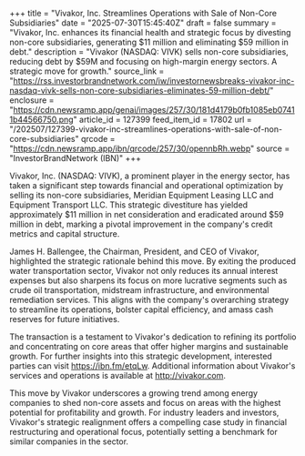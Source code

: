 +++
title = "Vivakor, Inc. Streamlines Operations with Sale of Non-Core Subsidiaries"
date = "2025-07-30T15:45:40Z"
draft = false
summary = "Vivakor, Inc. enhances its financial health and strategic focus by divesting non-core subsidiaries, generating $11 million and eliminating $59 million in debt."
description = "Vivakor (NASDAQ: VIVK) sells non-core subsidiaries, reducing debt by $59M and focusing on high-margin energy sectors. A strategic move for growth."
source_link = "https://rss.investorbrandnetwork.com/iw/investornewsbreaks-vivakor-inc-nasdaq-vivk-sells-non-core-subsidiaries-eliminates-59-million-debt/"
enclosure = "https://cdn.newsramp.app/genai/images/257/30/181d4179b0fb1085eb07411b44566750.png"
article_id = 127399
feed_item_id = 17802
url = "/202507/127399-vivakor-inc-streamlines-operations-with-sale-of-non-core-subsidiaries"
qrcode = "https://cdn.newsramp.app/ibn/qrcode/257/30/opennbRh.webp"
source = "InvestorBrandNetwork (IBN)"
+++

<p>Vivakor, Inc. (NASDAQ: VIVK), a prominent player in the energy sector, has taken a significant step towards financial and operational optimization by selling its non-core subsidiaries, Meridian Equipment Leasing LLC and Equipment Transport LLC. This strategic divestiture has yielded approximately $11 million in net consideration and eradicated around $59 million in debt, marking a pivotal improvement in the company's credit metrics and capital structure.</p><p>James H. Ballengee, the Chairman, President, and CEO of Vivakor, highlighted the strategic rationale behind this move. By exiting the produced water transportation sector, Vivakor not only reduces its annual interest expenses but also sharpens its focus on more lucrative segments such as crude oil transportation, midstream infrastructure, and environmental remediation services. This aligns with the company's overarching strategy to streamline its operations, bolster capital efficiency, and amass cash reserves for future initiatives.</p><p>The transaction is a testament to Vivakor's dedication to refining its portfolio and concentrating on core areas that offer higher margins and sustainable growth. For further insights into this strategic development, interested parties can visit <a href='https://ibn.fm/etqLw' rel='nofollow' target='_blank'>https://ibn.fm/etqLw</a>. Additional information about Vivakor's services and operations is available at <a href='http://vivakor.com' rel='nofollow' target='_blank'>http://vivakor.com</a>.</p><p>This move by Vivakor underscores a growing trend among energy companies to shed non-core assets and focus on areas with the highest potential for profitability and growth. For industry leaders and investors, Vivakor's strategic realignment offers a compelling case study in financial restructuring and operational focus, potentially setting a benchmark for similar companies in the sector.</p>